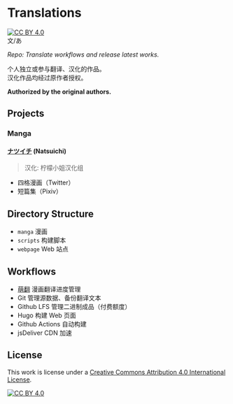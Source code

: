 # Translations
[![CC BY 4.0][cc-by-shield]][cc-by]  
文/あ

*Repo: Translate workflows and release latest works.*

个人独立或参与翻译、汉化的作品。  
汉化作品均经过原作者授权。

**Authorized by the original authors.**

## Projects

### Manga

#### [ナツイチ](https://twitter.com/natsuichi_721) (Natsuichi)

> 汉化: 柠檬小姐汉化组

- 四格漫画（Twitter）
- 短篇集（Pixiv）

## Directory Structure

- `manga` 漫画
- `scripts` 构建脚本
- `webpage` Web 站点

## Workflows

- [萌翻](https://moeflow.com) 漫画翻译进度管理
- Git 管理源数据、备份翻译文本
- Github LFS 管理二进制成品（付费额度）
- Hugo 构建 Web 页面
- Github Actions 自动构建
- jsDeliver CDN 加速

## License
This work is license under a
[Creative Commons Attribution 4.0 International License][cc-by].

[![CC BY 4.0][cc-by-image]][cc-by]

[cc-by]: http://creativecommons.org/licenses/by/4.0/
[cc-by-image]: https://i.creativecommons.org/l/by/4.0/88x31.png
[cc-by-shield]: https://img.shields.io/badge/License-CC%20BY%204.0-lightgrey.svg
